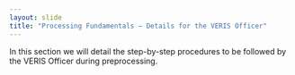 ```yaml
---
layout: slide
title: "Processing Fundamentals – Details for the VERIS Officer"
---
```


In this section we will detail the step-by-step procedures to be followed by the VERIS Officer during preprocessing.

